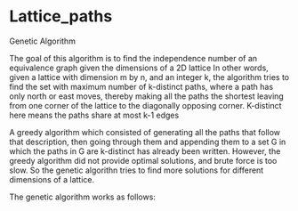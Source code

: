 # Lattice_paths
Genetic Algorithm

The goal of this algorithm is to find the independence number of an equivalence graph given the dimensions of a 2D lattice
In other words, given a lattice with dimension m by n, and an integer k, the algorithm tries to find the set with maximum number of 
k-distinct paths, where a path has only north or east moves, thereby making all the paths the shortest leaving from one corner of the 
lattice to the diagonally opposing corner. K-distinct here means the paths share at most k-1 edges

A greedy algorithm which consisted of generating all the paths that follow that description, then going through them and appending them to 
a set G in which the paths in G are k-distinct has already been written. However, the greedy algorithm did not provide optimal solutions, and brute force is too slow. So the genetic algorithn
tries to find more solutions for different dimensions of a lattice.

The genetic algorithm works as follows:

